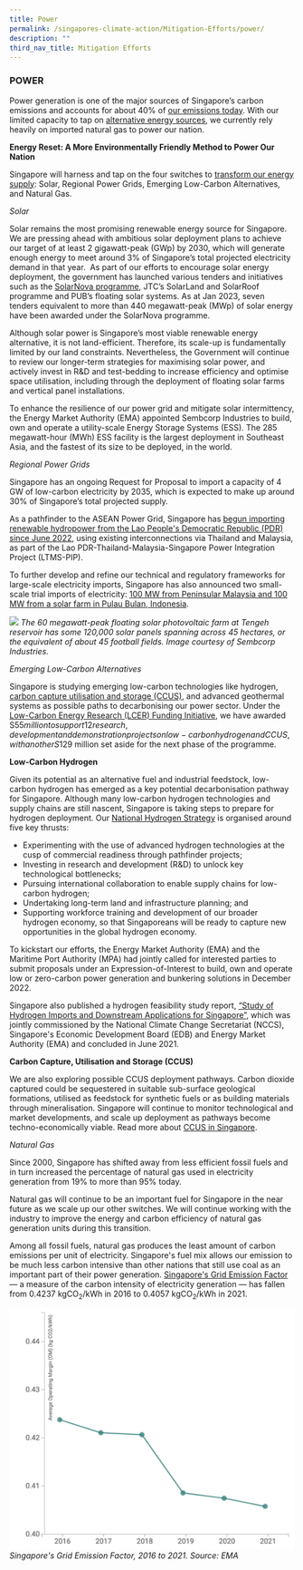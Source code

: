 ```yaml
---
title: Power
permalink: /singapores-climate-action/Mitigation-Efforts/power/
description: ""
third_nav_title: Mitigation Efforts
---
```

### POWER
Power generation is one of the major sources of Singapore’s carbon emissions and accounts for about 40% of [our emissions today](/singapores-climate-action/Singapores-Climate-Targets/singapore-emissions-profile/).  With our limited capacity to tap on [alternative energy sources](/singapores-climate-action/singapore-approach-to-alternative-energy/), we currently rely heavily on imported natural gas to power our nation.

**Energy Reset: A More Environmentally Friendly Method to Power Our Nation**

Singapore will harness and tap on the four switches to [transform our energy supply](https://www.greenplan.gov.sg/key-focus-areas/energy-reset/): Solar, Regional Power Grids, Emerging Low-Carbon Alternatives, and Natural Gas.

_Solar_ 

Solar remains the most promising renewable energy source for Singapore. We are pressing ahead with ambitious solar deployment plans to achieve our target of at least 2 gigawatt-peak (GWp) by 2030, which will generate enough energy to meet around 3% of Singapore’s total projected electricity demand in that year.&nbsp; As part of our efforts to encourage solar energy deployment, the government has launched various  tenders and initiatives such as the [SolarNova programme](https://www.hdb.gov.sg/about-us/our-role/smart-and-sustainable-living/solarnova-page), JTC’s SolarLand and SolarRoof programme and PUB’s floating solar systems. As at Jan 2023, seven tenders equivalent to more than 440 megawatt-peak (MWp) of solar energy have been awarded under the SolarNova programme.

Although solar power is Singapore’s most viable renewable energy alternative, it is not land-efficient. Therefore, its scale-up is fundamentally limited by our land constraints. Nevertheless, the Government will continue to review our longer-term strategies for maximising solar power, and actively invest in R&amp;D and test-bedding to increase efficiency and optimise space utilisation, including through the deployment of floating solar farms and vertical panel installations.

To enhance the resilience of our power grid and mitigate solar intermittency, the Energy Market Authority (EMA) appointed Sembcorp Industries to build, own and operate a utility-scale Energy Storage Systems (ESS). The 285 megawatt-hour (MWh) ESS facility is the largest deployment in Southeast Asia, and the fastest of its size to be deployed, in the world.

_Regional Power Grids_

Singapore has an ongoing Request for Proposal to import a capacity of 4 GW of low-carbon electricity by 2035, which is expected to make up around 30% of Singapore’s total projected supply.

As a pathfinder to the ASEAN Power Grid, Singapore has [begun importing renewable hydropower from the Lao People's Democratic Republic (PDR) since June 2022](https://www.ema.gov.sg/news-events/news/media-releases/singapore-commences-first-renewable-energy-electricity-import-via-regional-multilateral-power-trade), using existing interconnections via Thailand and Malaysia, as part of the Lao PDR-Thailand-Malaysia-Singapore Power Integration Project (LTMS-PIP).

To further develop and refine our technical and regulatory frameworks for large-scale electricity imports, Singapore has also announced two small-scale trial imports of electricity: [100 MW from Peninsular Malaysia and 100 MW from a solar farm in Pulau Bulan, Indonesia](https://www.ema.gov.sg/electricity-imports.aspx). 

![](/images/Aerial%20View%20-%20Sembcorp%20Tengeh%20Floating%20Solar%20Farm,%20Singapore.png)
*The 60 megawatt-peak floating solar photovoltaic farm at Tengeh reservoir has some 120,000 solar panels spanning across 45 hectares, or the equivalent of about 45 football fields. Image courtesy of Sembcorp Industries.*

_Emerging Low-Carbon Alternatives_

Singapore is studying emerging low-carbon technologies like hydrogen, [carbon capture utilisation and storage (CCUS)](/singapores-climate-action/mitigation-efforts/industry/), and advanced geothermal systems as possible paths to decarbonising our power sector. Under the [Low-Carbon Energy Research (LCER) Funding Initiative](https://www.a-star.edu.sg/research/funding-opportunities/lcer-fi-grant), we have awarded S$55 million to support 12 research, development and demonstration projects on low-carbon hydrogen and CCUS, with another S$129 million set aside for the next phase of the programme.

**Low-Carbon Hydrogen**
<a name="LowCarbonHydrogen"></a>

Given its potential as an alternative fuel and industrial feedstock, low-carbon hydrogen has emerged as a key potential decarbonisation pathway for Singapore. Although many low-carbon hydrogen technologies and supply chains are still nascent, Singapore is taking steps to prepare for hydrogen deployment. Our [National Hydrogen Strategy](https://www.mti.gov.sg/Industries/Hydrogen) is organised around five key thrusts:

* Experimenting with the use of advanced hydrogen technologies at the cusp of commercial readiness through pathfinder projects;
* Investing in research and development (R&amp;D) to unlock key technological bottlenecks;
* Pursuing international collaboration to enable supply chains for low-carbon hydrogen;
* Undertaking long-term land and infrastructure planning; and
* Supporting workforce training and development of our broader hydrogen economy, so that Singaporeans will be ready to capture new opportunities in the global hydrogen economy.

To kickstart our efforts, the Energy Market Authority (EMA) and the Maritime Port Authority (MPA) had jointly called for interested parties to submit proposals under an Expression-of-Interest to build, own and operate low or zero-carbon power generation and bunkering solutions in December 2022.

Singapore also published a hydrogen feasibility study report, [“Study of Hydrogen Imports and Downstream Applications for Singapore”](https://file.go.gov.sg/studyofhydrogenimportsanddownstreamapplicationsforsingapore.pdf), which was jointly commissioned by the National Climate Change Secretariat (NCCS), Singapore's Economic Development Board (EDB) and Energy Market Authority (EMA) and concluded in June 2021.

**Carbon Capture, Utilisation and Storage (CCUS)**

We are also exploring possible CCUS deployment pathways. Carbon dioxide captured could be sequestered in suitable sub-surface geological formations, utilised as feedstock for synthetic fuels or as building materials through mineralisation. Singapore will continue to monitor technological and market developments, and scale up deployment as pathways become techno-economically viable. Read more about [CCUS in Singapore](/singapores-climate-action/mitigation-efforts/industry/).

_Natural Gas_

Since 2000, Singapore has shifted away from less efficient fossil fuels and in turn increased the percentage of natural gas used in electricity generation from 19% to more than 95% today. 

Natural gas will continue to be an important fuel for Singapore in the near future as we scale up our other switches. We will continue working with the industry to improve the energy and carbon efficiency of natural gas generation units during this transition. 

Among all fossil fuels, natural gas produces the least amount of carbon emissions per unit of electricity. Singapore's fuel mix allows our emission to be much less carbon intensive than other nations that still use coal as an important part of their power generation. [Singapore's Grid Emission Factor](https://www.ema.gov.sg/statistic.aspx?sta_sid=20140729MPY03nTHx2a1) — a measure of the carbon intensity of electricity generation — has fallen from 0.4237 kgCO<sub>2</sub>/kWh in 2016 to 0.4057 kgCO<sub>2</sub>/kWh in 2021.

![](/images/EMA_Singapore's%20Grid%20Emission%20Factor.png)
*Singapore's Grid Emission Factor, 2016 to 2021. Source: EMA*